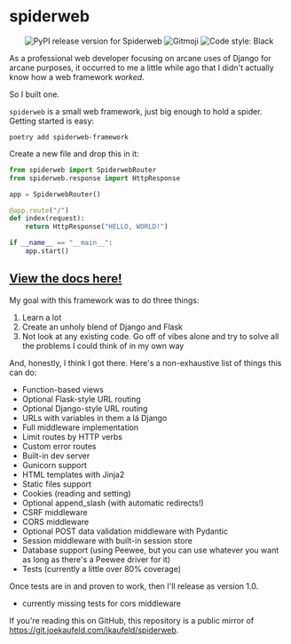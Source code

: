 # spiderweb

<p align="center">
    <img
    src="https://img.shields.io/pypi/v/spiderweb-framework.svg?style=for-the-badge"
    alt="PyPI release version for Spiderweb"
    />
    <img
        src="https://img.shields.io/badge/gitmoji-%20😜%20😍-FFDD67.svg?style=for-the-badge"
        alt="Gitmoji"
    />
    <img 
        src="https://img.shields.io/badge/code%20style-black-000000.svg?style=for-the-badge"
        alt="Code style: Black"
    />
</p>

As a professional web developer focusing on arcane uses of Django for arcane purposes, it occurred to me a little while ago that I didn't actually know how a web framework _worked_.

So I built one.

`spiderweb` is a small web framework, just big enough to hold a spider. Getting started is easy:

```shell
poetry add spiderweb-framework
```

Create a new file and drop this in it:

```python
from spiderweb import SpiderwebRouter
from spiderweb.response import HttpResponse

app = SpiderwebRouter()

@app.route("/")
def index(request):
    return HttpResponse("HELLO, WORLD!")

if __name__ == "__main__":
    app.start()
```

## [View the docs here!](https://itsthejoker.github.io/spiderweb/#/)

My goal with this framework was to do three things:

  1. Learn a lot
  2. Create an unholy blend of Django and Flask
  3. Not look at any existing code. Go off of vibes alone and try to solve all the problems I could think of in my own way

And, honestly, I think I got there. Here's a non-exhaustive list of things this can do:

- Function-based views
- Optional Flask-style URL routing
- Optional Django-style URL routing
- URLs with variables in them a lá Django
- Full middleware implementation
- Limit routes by HTTP verbs
- Custom error routes
- Built-in dev server
- Gunicorn support
- HTML templates with Jinja2
- Static files support
- Cookies (reading and setting)
- Optional append_slash (with automatic redirects!)
- CSRF middleware
- CORS middleware
- Optional POST data validation middleware with Pydantic
- Session middleware with built-in session store
- Database support (using Peewee, but you can use whatever you want as long as there's a Peewee driver for it)
- Tests (currently a little over 80% coverage)

Once tests are in and proven to work, then I'll release as version 1.0.

- currently missing tests for cors middleware

If you're reading this on GitHub, this repository is a public mirror of https://git.joekaufeld.com/jkaufeld/spiderweb.